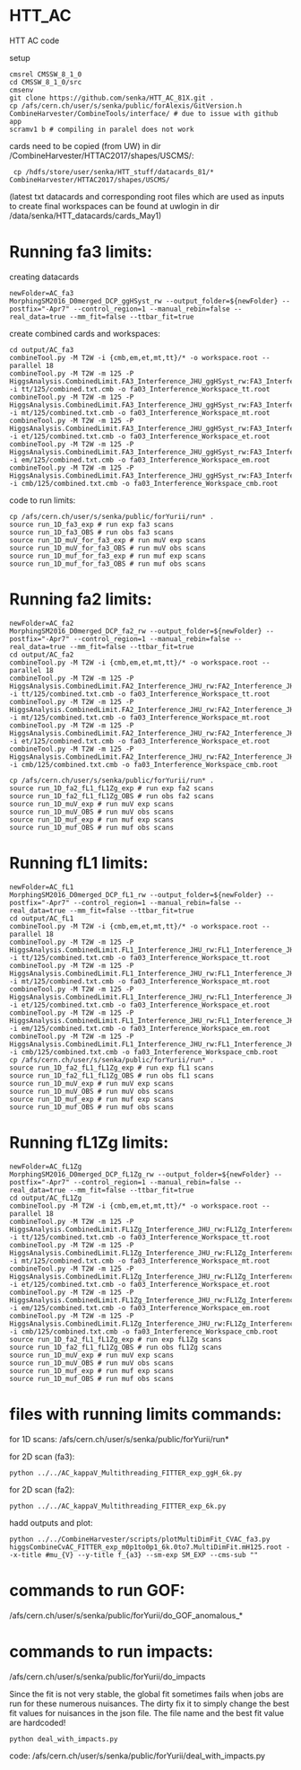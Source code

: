 # HTT_AC
HTT AC code

setup

    cmsrel CMSSW_8_1_0
    cd CMSSW_8_1_0/src 
    cmsenv
    git clone https://github.com/senka/HTT_AC_81X.git .
    cp /afs/cern.ch/user/s/senka/public/forAlexis/GitVersion.h CombineHarvester/CombineTools/interface/ # due to issue with github app
    scramv1 b # compiling in paralel does not work

cards need to be copied (from UW) in dir /CombineHarvester/HTTAC2017/shapes/USCMS/:
     
     cp /hdfs/store/user/senka/HTT_stuff/datacards_81/* CombineHarvester/HTTAC2017/shapes/USCMS/

(latest txt datacards and corresponding root files which are used as inputs to create final workspaces can be found at uwlogin in dir /data/senka/HTT_datacards/cards_May1)

# Running fa3 limits:

creating datacards

    newFolder=AC_fa3
    MorphingSM2016_D0merged_DCP_ggHSyst_rw --output_folder=${newFolder} --postfix="-Apr7" --control_region=1 --manual_rebin=false --real_data=true --mm_fit=false --ttbar_fit=true


create combined cards and workspaces:

    cd output/AC_fa3
    combineTool.py -M T2W -i {cmb,em,et,mt,tt}/* -o workspace.root --parallel 18
    combineTool.py -M T2W -m 125 -P HiggsAnalysis.CombinedLimit.FA3_Interference_JHU_ggHSyst_rw:FA3_Interference_JHU_ggHSyst_rw -i tt/125/combined.txt.cmb -o fa03_Interference_Workspace_tt.root
    combineTool.py -M T2W -m 125 -P HiggsAnalysis.CombinedLimit.FA3_Interference_JHU_ggHSyst_rw:FA3_Interference_JHU_ggHSyst_rw -i mt/125/combined.txt.cmb -o fa03_Interference_Workspace_mt.root
    combineTool.py -M T2W -m 125 -P HiggsAnalysis.CombinedLimit.FA3_Interference_JHU_ggHSyst_rw:FA3_Interference_JHU_ggHSyst_rw -i et/125/combined.txt.cmb -o fa03_Interference_Workspace_et.root
    combineTool.py -M T2W -m 125 -P HiggsAnalysis.CombinedLimit.FA3_Interference_JHU_ggHSyst_rw:FA3_Interference_JHU_ggHSyst_rw -i em/125/combined.txt.cmb -o fa03_Interference_Workspace_em.root
    combineTool.py -M T2W -m 125 -P HiggsAnalysis.CombinedLimit.FA3_Interference_JHU_ggHSyst_rw:FA3_Interference_JHU_ggHSyst_rw -i cmb/125/combined.txt.cmb -o fa03_Interference_Workspace_cmb.root

code to run limits:

    cp /afs/cern.ch/user/s/senka/public/forYurii/run* .
    source run_1D_fa3_exp # run exp fa3 scans
    source run_1D_fa3_OBS # run obs fa3 scans
    source run_1D_muV_for_fa3_exp # run muV exp scans
    source run_1D_muV_for_fa3_OBS # run muV obs scans
    source run_1D_muf_for_fa3_exp # run muf exp scans
    source run_1D_muf_for_fa3_OBS # run muf obs scans


# Running fa2 limits:


    newFolder=AC_fa2
    MorphingSM2016_D0merged_DCP_fa2_rw --output_folder=${newFolder} --postfix="-Apr7" --control_region=1 --manual_rebin=false --real_data=true --mm_fit=false --ttbar_fit=true
    cd output/AC_fa2
    combineTool.py -M T2W -i {cmb,em,et,mt,tt}/* -o workspace.root --parallel 18
    combineTool.py -M T2W -m 125 -P HiggsAnalysis.CombinedLimit.FA2_Interference_JHU_rw:FA2_Interference_JHU_rw -i tt/125/combined.txt.cmb -o fa03_Interference_Workspace_tt.root
    combineTool.py -M T2W -m 125 -P HiggsAnalysis.CombinedLimit.FA2_Interference_JHU_rw:FA2_Interference_JHU_rw -i mt/125/combined.txt.cmb -o fa03_Interference_Workspace_mt.root
    combineTool.py -M T2W -m 125 -P HiggsAnalysis.CombinedLimit.FA2_Interference_JHU_rw:FA2_Interference_JHU_rw -i et/125/combined.txt.cmb -o fa03_Interference_Workspace_et.root
    combineTool.py -M T2W -m 125 -P HiggsAnalysis.CombinedLimit.FA2_Interference_JHU_rw:FA2_Interference_JHU_rw -i cmb/125/combined.txt.cmb -o fa03_Interference_Workspace_cmb.root
    
    cp /afs/cern.ch/user/s/senka/public/forYurii/run* .
    source run_1D_fa2_fL1_fL1Zg_exp # run exp fa2 scans
    source run_1D_fa2_fL1_fL1Zg_OBS # run obs fa2 scans
    source run_1D_muV_exp # run muV exp scans
    source run_1D_muV_OBS # run muV obs scans
    source run_1D_muf_exp # run muf exp scans
    source run_1D_muf_OBS # run muf obs scans

# Running fL1 limits:


    newFolder=AC_fL1
    MorphingSM2016_D0merged_DCP_fL1_rw --output_folder=${newFolder} --postfix="-Apr7" --control_region=1 --manual_rebin=false --real_data=true --mm_fit=false --ttbar_fit=true
    cd output/AC_fL1
    combineTool.py -M T2W -i {cmb,em,et,mt,tt}/* -o workspace.root --parallel 18
    combineTool.py -M T2W -m 125 -P HiggsAnalysis.CombinedLimit.FL1_Interference_JHU_rw:FL1_Interference_JHU_rw -i tt/125/combined.txt.cmb -o fa03_Interference_Workspace_tt.root
    combineTool.py -M T2W -m 125 -P HiggsAnalysis.CombinedLimit.FL1_Interference_JHU_rw:FL1_Interference_JHU_rw -i mt/125/combined.txt.cmb -o fa03_Interference_Workspace_mt.root
    combineTool.py -M T2W -m 125 -P HiggsAnalysis.CombinedLimit.FL1_Interference_JHU_rw:FL1_Interference_JHU_rw -i et/125/combined.txt.cmb -o fa03_Interference_Workspace_et.root
    combineTool.py -M T2W -m 125 -P HiggsAnalysis.CombinedLimit.FL1_Interference_JHU_rw:FL1_Interference_JHU_rw -i em/125/combined.txt.cmb -o fa03_Interference_Workspace_em.root
    combineTool.py -M T2W -m 125 -P HiggsAnalysis.CombinedLimit.FL1_Interference_JHU_rw:FL1_Interference_JHU_rw -i cmb/125/combined.txt.cmb -o fa03_Interference_Workspace_cmb.root
    cp /afs/cern.ch/user/s/senka/public/forYurii/run* .
    source run_1D_fa2_fL1_fL1Zg_exp # run exp fL1 scans
    source run_1D_fa2_fL1_fL1Zg_OBS # run obs fL1 scans
    source run_1D_muV_exp # run muV exp scans
    source run_1D_muV_OBS # run muV obs scans
    source run_1D_muf_exp # run muf exp scans
    source run_1D_muf_OBS # run muf obs scans

# Running fL1Zg limits:


    newFolder=AC_fL1Zg
    MorphingSM2016_D0merged_DCP_fL1Zg_rw --output_folder=${newFolder} --postfix="-Apr7" --control_region=1 --manual_rebin=false --real_data=true --mm_fit=false --ttbar_fit=true
    cd output/AC_fL1Zg
    combineTool.py -M T2W -i {cmb,em,et,mt,tt}/* -o workspace.root --parallel 18
    combineTool.py -M T2W -m 125 -P HiggsAnalysis.CombinedLimit.FL1Zg_Interference_JHU_rw:FL1Zg_Interference_JHU_rw -i tt/125/combined.txt.cmb -o fa03_Interference_Workspace_tt.root
    combineTool.py -M T2W -m 125 -P HiggsAnalysis.CombinedLimit.FL1Zg_Interference_JHU_rw:FL1Zg_Interference_JHU_rw -i mt/125/combined.txt.cmb -o fa03_Interference_Workspace_mt.root
    combineTool.py -M T2W -m 125 -P HiggsAnalysis.CombinedLimit.FL1Zg_Interference_JHU_rw:FL1Zg_Interference_JHU_rw -i et/125/combined.txt.cmb -o fa03_Interference_Workspace_et.root
    combineTool.py -M T2W -m 125 -P HiggsAnalysis.CombinedLimit.FL1Zg_Interference_JHU_rw:FL1Zg_Interference_JHU_rw -i em/125/combined.txt.cmb -o fa03_Interference_Workspace_em.root
    combineTool.py -M T2W -m 125 -P HiggsAnalysis.CombinedLimit.FL1Zg_Interference_JHU_rw:FL1Zg_Interference_JHU_rw -i cmb/125/combined.txt.cmb -o fa03_Interference_Workspace_cmb.root
    source run_1D_fa2_fL1_fL1Zg_exp # run exp fL1Zg scans
    source run_1D_fa2_fL1_fL1Zg_OBS # run obs fL1Zg scans
    source run_1D_muV_exp # run muV exp scans
    source run_1D_muV_OBS # run muV obs scans
    source run_1D_muf_exp # run muf exp scans
    source run_1D_muf_OBS # run muf obs scans


# files with running limits commands:
for 1D scans:
    /afs/cern.ch/user/s/senka/public/forYurii/run*
    
for 2D scan (fa3):
    
    python ../../AC_kappaV_Multithreading_FITTER_exp_ggH_6k.py

for 2D scan (fa2):

    python ../../AC_kappaV_Multithreading_FITTER_exp_6k.py
    
hadd outputs and plot:

    python ../../CombineHarvester/scripts/plotMultiDimFit_CVAC_fa3.py higgsCombineCvAC_FITTER_exp_m0p1to0p1_6k.0to7.MultiDimFit.mH125.root --x-title #mu_{V} --y-title f_{a3} --sm-exp SM_EXP --cms-sub ""


# commands to run GOF:
   /afs/cern.ch/user/s/senka/public/forYurii/do_GOF_anomalous_*

# commands to run impacts:
   /afs/cern.ch/user/s/senka/public/forYurii/do_impacts
   
   Since the fit is not very stable, the global fit sometimes fails when jobs are run for these numerous nuisances. The dirty fix it to simply change the best fit values for nuisances in the json file. The file name and the best fit value are hardcoded!
   
    python deal_with_impacts.py

code: /afs/cern.ch/user/s/senka/public/forYurii/deal_with_impacts.py



